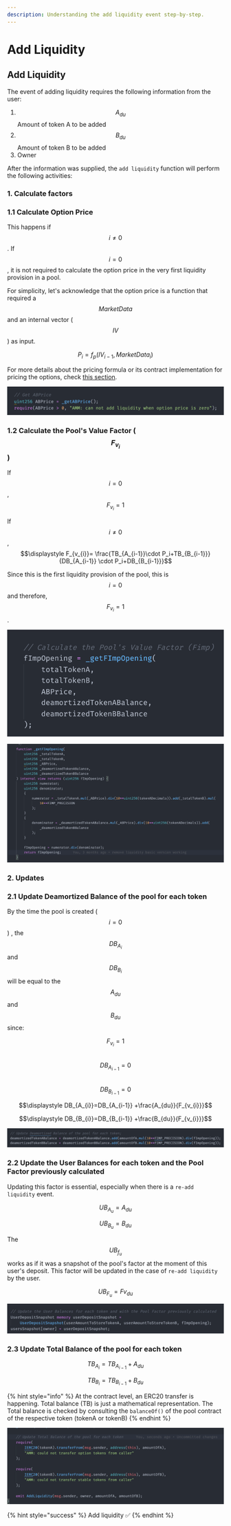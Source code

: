```yaml
---
description: Understanding the add liquidity event step-by-step.
---
```


# Add Liquidity

## Add Liquidity

The event of adding liquidity requires the following information from the user:  
1. $$A_{du}$$ Amount of token A to be added  
2. $$B_{du}$$ Amount of token B to be added  
3. Owner

After the information was supplied, the `add liquidity` function will perform the following activities:

### 1. Calculate factors

### 1.1 Calculate Option Price

This happens if $$i≠0$$. If $$i=0$$ , it is not required to calculate the option price in the very first liquidity provision in a pool.

For simplicity, let's acknowledge that the option price is a function that required a $${MarketData}$$ and an internal vector \($$IV$$\) as input.

$$P_i=f_p({IV_{i-1}},{MarketData_i})$$

For more details about the pricing formula or its contract implementation for pricing the options, check [this section](https://app.gitbook.com/@pods-finance-1/s/teste/~/drafts/-MNH5EfMIG3zYkpvevUc/options-amm-overview/optionamm/pricing).

![ABPrice variable on \_addLiquidity at AMM.sol](../../../.gitbook/assets/screen-shot-2021-01-13-at-01.52.38.png)

### 1.2 Calculate the Pool's Value Factor \($$F_{v_{i}}$$\)

If $$i=0$$ , $$F_{v_{i}}=1$$

If $$i≠0$$ , $$\displaystyle F_{v_{i}}= \frac{TB_{A_{i-1}}\cdot P_i+TB_{B_{i-1}}}{DB_{A_{i-1}} \cdot P_i+DB_{B_{i-1}}}$$

Since this is the first liquidity provision of the pool, this is $$i=0$$ and therefore, $$F_{v_{i}}=1$$.

![PoolValue factor variable on \_addLiquidity at AMM.sol](../../../.gitbook/assets/screen-shot-2021-01-13-at-00.38.57.png)

![FImp function at AMM.sol](../../../.gitbook/assets/screen-shot-2021-01-13-at-00.47.34.png)

### 2. Updates

### 2.1 Update Deamortized Balance of the pool for each token

By the time the pool is created \($$i=0$$\) , the $$DB_{A_i}$$and $$DB_{B_i}$$ will be equal to the $$A_{du}$$ and $$B_{du}$$ since:

$$F_{v_{i}} = 1$$  
$$\displaystyle DB_{A_{i-1}}=0$$  
$$\displaystyle DB_{B_{i-1}}=0$$

$$\displaystyle DB_{A_{i}}=DB_{A_{i-1}} +\frac{A_{du}}{F_{v_{i}}}$$

$$\displaystyle DB_{B_{i}}=DB_{B_{i-1}} +\frac{B_{du}}{F_{v_{i}}}$$

![deamortizedBalance on \_addLiquidity at AMM.sol ](../../../.gitbook/assets/screen-shot-2021-01-13-at-01.52.47.png)

### 2.2 Update the User Balances for each token and the Pool Factor previously calculated

Updating this factor is essential, especially when there is a `re-add liquidity` event.

$$UB_{A_{u}}=A_{du}$$

$$UB_{B_{u}}=B_{du}$$

The $$UB_{f_{u}}$$ works as if it was a snapshot of the pool's factor at the moment of this user's deposit. This factor will be updated in the case of `re-add liquidity` by the user.

$$UB_{F_{u}}=F{v_{du}}$$

![Updating User Balance \(userDepositSnapshot\) at \_addLiquidity on AMM.sol](../../../.gitbook/assets/screen-shot-2021-01-13-at-00.32.20.png)

### 2.3 Update Total Balance of the pool for each token

$$TB_{A_{i}}=TB_{A_{i-1}} +A_{du}$$

$$TB_{B_{i}}=TB_{B_{i-1}} +B_{du}$$

{% hint style="info" %}
At the contract level, an ERC20 transfer is happening. Total balance \(TB\) is just a mathematical representation. The Total balance is checked by consulting the `balanceOf()` of the pool contract of the respective token \(tokenA or tokenB\)
{% endhint %}

![](../../../.gitbook/assets/screen-shot-2021-01-13-at-00.33.20.png)

{% hint style="success" %}
Add liquidity ✅
{% endhint %}

